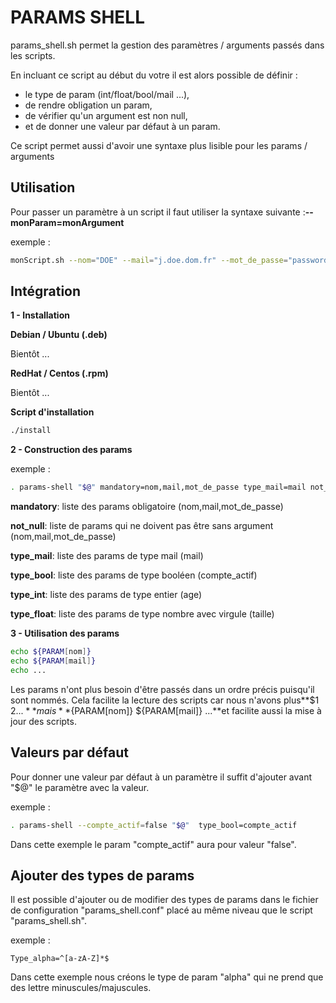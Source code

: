 # PARAMS SHELL

params_shell.sh permet la gestion des paramètres / arguments passés dans les scripts.

En incluant ce script au début du votre il est alors possible de définir :

 - le type de param (int/float/bool/mail ...),
 - de rendre obligation un param,
 - de vérifier qu'un argument est non null,
 - et de donner une valeur par défaut à un param.

Ce script permet aussi d'avoir une syntaxe plus lisible pour les params / arguments

## Utilisation

Pour passer un paramètre à un script il faut utiliser la syntaxe suivante :**--monParam=monArgument**

exemple :

```bash
monScript.sh --nom="DOE" --mail="j.doe.dom.fr" --mot_de_passe="password" --age=42 --taille="1.92" --compte_actif="true"
```

## Intégration

**1 - Installation**

**Debian / Ubuntu (.deb)**

Bientôt ...

**RedHat / Centos (.rpm)**

Bientôt ...

**Script d'installation**

```Bash
./install
```

**2 - Construction des params**

exemple :

```bash
. params-shell "$@" mandatory=nom,mail,mot_de_passe type_mail=mail not_null=nom,mail,mot_de_passe type_bool=compte_actif type_int=age type_float=taille
```

**mandatory**: liste des params obligatoire (nom,mail,mot_de_passe)

**not_null**: liste de params qui ne doivent pas être sans argument (nom,mail,mot_de_passe)

**type_mail**: liste des params de type mail (mail)

**type_bool**: liste des params de type booléen (compte_actif)

**type_int**: liste des params de type entier (age)

**type_float**: liste des params de type nombre avec virgule (taille)

**3 - Utilisation des params**

```bash
echo ${PARAM[nom]}
echo ${PARAM[mail]}
echo ...
```

Les params n'ont plus besoin d'être passés dans un ordre précis puisqu'il sont nommés. Cela facilite la lecture des scripts car nous n'avons plus**$1 $2 ...**mais **${PARAM[nom]} ${PARAM[mail]} ...**et facilite aussi la mise à jour des scripts.

## Valeurs par défaut

Pour donner une valeur par défaut à un paramètre il suffit d'ajouter avant "$@" le paramètre avec la valeur.

exemple :

```bash
. params-shell --compte_actif=false "$@"  type_bool=compte_actif
```

Dans cette exemple le param "compte_actif" aura pour valeur "false".

## Ajouter des types de params

Il est possible d'ajouter ou de modifier des types de params dans le fichier de configuration "params_shell.conf" placé au même niveau que le script "params_shell.sh".

exemple :

```
Type_alpha=^[a-zA-Z]*$
```

Dans cette exemple nous créons le type de param "alpha" qui ne prend que des lettre minuscules/majuscules.


